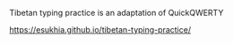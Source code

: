 Tibetan typing practice is an adaptation of QuickQWERTY

https://esukhia.github.io/tibetan-typing-practice/
